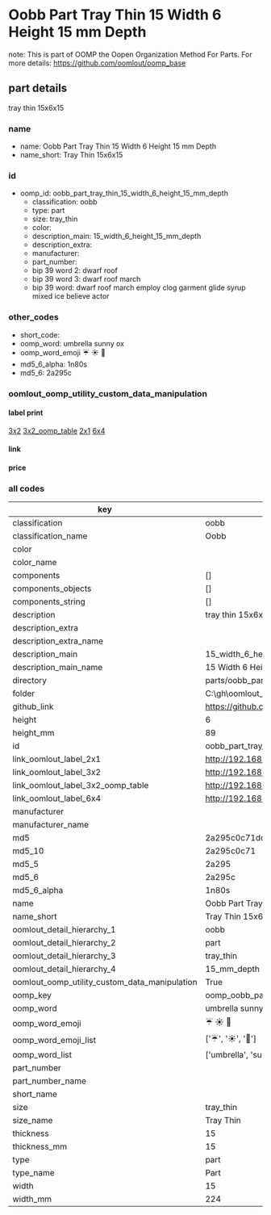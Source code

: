 # Oobb Part Tray Thin 15 Width 6 Height 15 mm Depth  

note: This is part of OOMP the Oopen Organization Method For Parts. For more details: https://github.com/oomlout/oomp_base

##  part details
  



tray thin 15x6x15



### name
* name: Oobb Part Tray Thin 15 Width 6 Height 15 mm Depth
* name_short: Tray Thin 15x6x15 
### id
* oomp_id: oobb_part_tray_thin_15_width_6_height_15_mm_depth
  * classification: oobb
  * type: part
  * size: tray_thin
  * color: 
  * description_main: 15_width_6_height_15_mm_depth
  * description_extra: 
  * manufacturer: 
  * part_number: 
  * bip 39 word 2: dwarf roof
  * bip 39 word 3: dwarf roof march
  * bip 39 word: dwarf roof march employ clog garment glide syrup mixed ice believe actor

### other_codes
* short_code: 
* oomp_word: umbrella sunny ox
* oomp_word_emoji :umbrella: :sunny: :ox:
* md5_6_alpha: 1n80s
* md5_6: 2a295c






### oomlout_oomp_utility_custom_data_manipulation
#### label print
[3x2](http://192.168.1.245:1112/?label=oomp%201n80s)
[3x2_oomp_table](http://192.168.1.108:1112/?label=oomp%201n80s)
[2x1](http://192.168.1.242:1112/?label=oomp%201n80s)
[6x4](http://192.168.1.55:1112/?label=oomp%201n80s)    

#### link

                              

#### price







### all codes 
| key | value |  
| --- | --- |  
| classification | oobb |  
| classification_name | Oobb |  
| color |  |  
| color_name |  |  
| components | [] |  
| components_objects | [] |  
| components_string | [] |  
| description | tray thin 15x6x15 |  
| description_extra |  |  
| description_extra_name |  |  
| description_main | 15_width_6_height_15_mm_depth |  
| description_main_name | 15 Width 6 Height 15 mm Depth |  
| directory | parts/oobb_part_tray_thin_15_width_6_height_15_mm_depth |  
| folder | C:\gh\oomlout_oobb_version_4_generated_parts\parts\oobb_part_tray_thin_15_width_6_height_15_mm_depth |  
| github_link | https://github.com/oomlout/oomlout_oomp_part_src/tree/main/parts/oobb_part_tray_thin_15_width_6_height_15_mm_depth |  
| height | 6 |  
| height_mm | 89 |  
| id | oobb_part_tray_thin_15_width_6_height_15_mm_depth |  
| link_oomlout_label_2x1 | http://192.168.1.242:1112/?label=oomp%201n80s |  
| link_oomlout_label_3x2 | http://192.168.1.245:1112/?label=oomp%201n80s |  
| link_oomlout_label_3x2_oomp_table | http://192.168.1.108:1112/?label=oomp%201n80s |  
| link_oomlout_label_6x4 | http://192.168.1.55:1112/?label=oomp%201n80s |  
| manufacturer |  |  
| manufacturer_name |  |  
| md5 | 2a295c0c71dcac617f95c48f0faeea25 |  
| md5_10 | 2a295c0c71 |  
| md5_5 | 2a295 |  
| md5_6 | 2a295c |  
| md5_6_alpha | 1n80s |  
| name | Oobb Part Tray Thin 15 Width 6 Height 15 mm Depth |  
| name_short | Tray Thin 15x6x15  |  
| oomlout_detail_hierarchy_1 | oobb |  
| oomlout_detail_hierarchy_2 | part |  
| oomlout_detail_hierarchy_3 | tray_thin |  
| oomlout_detail_hierarchy_4 | 15_mm_depth |  
| oomlout_oomp_utility_custom_data_manipulation | True |  
| oomp_key | oomp_oobb_part_tray_thin_15_width_6_height_15_mm_depth |  
| oomp_word | umbrella sunny ox |  
| oomp_word_emoji | :umbrella: :sunny: :ox: |  
| oomp_word_emoji_list | [':umbrella:', ':sunny:', ':ox:'] |  
| oomp_word_list | ['umbrella', 'sunny', 'ox'] |  
| part_number |  |  
| part_number_name |  |  
| short_name |  |  
| size | tray_thin |  
| size_name | Tray Thin |  
| thickness | 15 |  
| thickness_mm | 15 |  
| type | part |  
| type_name | Part |  
| width | 15 |  
| width_mm | 224 |  

